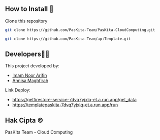 ## How to Install 🔧
Clone this repository
```bash
git clone https://github.com/PasKita-Team/PasKita-CloudComputing.git
```
```bash
git clone https://github.com/PasKita-Team/apiTemplate.git
```

## Developers👷‍♀
This project developed by:
* [Imam Noor Arifin](https://github.com/Imamnoor23)
* [Annisa Maghfirah](https://github.com/AnnisaMaghfirah)

Link Deploy:
* https://getfirestore-service-7dvq7yjxlq-et.a.run.app/get_data 
* https://templatepaskita-7dvq7yjxlq-et.a.run.app/run 

## Hak Cipta ©️
PasKita Team - Cloud Computing
